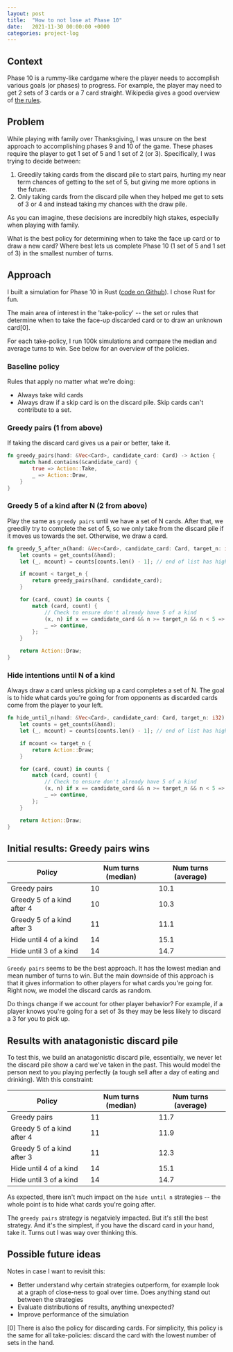 ```yaml
---
layout: post
title:  "How to not lose at Phase 10"
date:   2021-11-30 00:00:00 +0000
categories: project-log
---
```


## Context

Phase 10 is a rummy-like cardgame where the player needs to accomplish various goals (or phases) to progress. For example, the player may need to get 2 sets of 3 cards or a 7 card straight. Wikipedia gives a good overview of [the rules](https://en.wikipedia.org/wiki/Phase_10).

## Problem

While playing with family over Thanksgiving, I was unsure on the best approach to accomplishing phases 9 and 10 of the game. These phases require the player to get 1 set of 5 and 1 set of 2 (or 3). Specifically, I was trying to decide between:

1. Greedily taking cards from the discard pile to start pairs, hurting my near term chances of getting to the set of 5, but giving me more options in the future.
2. Only taking cards from the discard pile when they helped me get to sets of 3 or 4 and instead taking my chances with the draw pile.

As you can imagine, these decisions are incredbily high stakes, especially when playing with family.

What is the best policy for determining when to take the face up card or to draw a new card? Where best lets us complete Phase 10 (1 set of 5 and 1 set of 3) in the smallest number of turns.

## Approach

I built a simulation for Phase 10 in Rust ([code on Github](https://github.com/swpecht/swpecht.github.io/tree/master/projects/phase-10)). I chose Rust for fun.

The main area of interest in the 'take-policy' -- the set or rules that determine when to take the face-up discarded card or to draw an unknown card\[0\].

For each take-policy, I run 100k simulations and compare the median and average turns to win. See below for an overview of the policies.

### Baseline policy

Rules that apply no matter what we're doing:

* Always take wild cards
* Always draw if a skip card is on the discard pile. Skip cards can't contribute to a set.

### Greedy pairs (1 from above)

If taking the discard card gives us a pair or better, take it.

```rust
fn greedy_pairs(hand: &Vec<Card>, candidate_card: Card) -> Action {
    match hand.contains(&candidate_card) {
        true => Action::Take,
        _ => Action::Draw,
    }
}
```

### Greedy 5 of a kind after N (2 from above)

Play the same as `greedy pairs` until we have a set of N cards. After that, we greedily try to complete the set of 5, so we only take from the discard pile if it moves us towards the set. Otherwise, we draw a card.

```rust
fn greedy_5_after_n(hand: &Vec<Card>, candidate_card: Card, target_n: i32) -> Action {
    let counts = get_counts(&hand);
    let (_, mcount) = counts[counts.len() - 1]; // end of list has highest count

    if mcount < target_n {
        return greedy_pairs(hand, candidate_card);
    }

    for (card, count) in counts {
        match (card, count) {
            // Check to ensure don't already have 5 of a kind
            (x, n) if x == candidate_card && n >= target_n && n < 5 => return Action::Take,
            _ => continue,
        };
    }

    return Action::Draw;
}
```

### Hide intentions until N of a kind

Always draw a card unless picking up a card completes a set of N. The goal is to hide what cards you're going for from opponents as discarded cards come from the player to your left.

```rust
fn hide_until_n(hand: &Vec<Card>, candidate_card: Card, target_n: i32) -> Action {
    let counts = get_counts(&hand);
    let (_, mcount) = counts[counts.len() - 1]; // end of list has highest count

    if mcount <= target_n {
        return Action::Draw;
    }

    for (card, count) in counts {
        match (card, count) {
            // Check to ensure don't already have 5 of a kind
            (x, n) if x == candidate_card && n >= target_n && n < 5 => return Action::Take,
            _ => continue,
        };
    }

    return Action::Draw;
}
```

## Initial results: Greedy pairs wins

|Policy |Num turns (median)  | Num turns (average)  |
|-------|-----------|-----------|
Greedy pairs                |10 |10.1   |
Greedy 5 of a kind after 4  |10 |10.3   |
Greedy 5 of a kind after 3  |11 |11.1   |
Hide until 4 of a kind      |14 |15.1   |
Hide until 3 of a kind      |14 |14.7   |

`Greedy pairs` seems to be the best approach. It has the lowest median and mean number of turns to win. But the main downside of this approach is that it gives information to other players for what cards you're going for. Right now, we model the discard cards as random.

Do things change if we account for other player behavior? For example, if a player knows you're going for a set of 3s they may be less likely to discard a 3 for you to pick up.

## Results with anatagonistic discard pile

To test this, we build an anatagonistic discard pile, essentially, we never let the discard pile show a card we've taken in the past. This would model the person next to you playing perfectly (a tough sell after a day of eating and drinking). With this constraint:

|Policy |Num turns (median)  | Num turns (average)  |
|-------|-----------|-----------|
Greedy pairs                |11     |11.7   |
Greedy 5 of a kind after 4  |11     |11.9   |
Greedy 5 of a kind after 3  |11     |12.3   |
Hide until 4 of a kind      |14     |15.1   |
Hide until 3 of a kind      |14     |14.7   |

As expected, there isn't much impact on the `hide until n` strategies -- the whole point is to hide what cards you're going after.

The `greedy pairs` strategy is negatviely impacted. But it's still the best strategy. And it's the simplest, if you have the discard card in your hand, take it. Turns out I was way over thinking this.

## Possible future ideas

Notes in case I want to revisit this:

* Better understand why certain strategies outperform, for example look at a graph of close-ness to goal over time. Does anything stand out between the strategies
* Evaluate distributions of results, anything unexpected?
* Improve performance of the simulation

\[0\] There is also the policy for discarding cards. For simplicity, this policy is the same for all take-policies: discard the card with the lowest number of sets in the hand.
